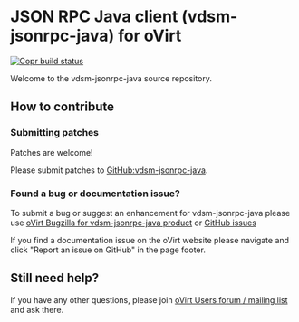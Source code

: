 # JSON RPC Java client (vdsm-jsonrpc-java) for oVirt

[![Copr build status](https://copr.fedorainfracloud.org/coprs/ovirt/ovirt-master-snapshot/package/vdsm-jsonrpc-java/status_image/last_build.png)](https://copr.fedorainfracloud.org/coprs/ovirt/ovirt-master-snapshot/package/vdsm-jsonrpc-java/)

Welcome to the vdsm-jsonrpc-java source repository.

## How to contribute

### Submitting patches

Patches are welcome!

Please submit patches to [GitHub:vdsm-jsonrpc-java](https://github.com/oVirt/vdsm-jsonrpc-java).

### Found a bug or documentation issue?
To submit a bug or suggest an enhancement for vdsm-jsonrpc-java please use
[oVirt Bugzilla for vdsm-jsonrpc-java product](https://bugzilla.redhat.com/enter_bug.cgi?product=vdsm-jsonrpc-java) or [GitHub issues](https://github.com/ovirt/vdsm-jsonrpc-java/issues)

If you find a documentation issue on the oVirt website please navigate and click "Report an issue on GitHub" in the page footer.


## Still need help?
If you have any other questions, please join [oVirt Users forum / mailing list](https://lists.ovirt.org/admin/lists/users.ovirt.org/) and ask there.

